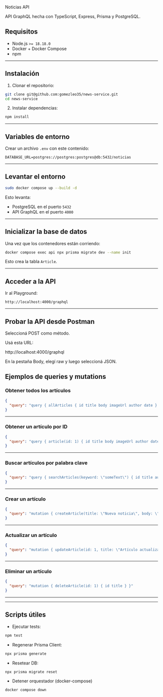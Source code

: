 Noticias API

API GraphQL hecha con TypeScript, Express, Prisma y PostgreSQL.

## Requisitos

- Node.js `>= 18.18.0`
- Docker + Docker Compose
- npm

---

## Instalación

1. Clonar el repositorio:

```bash
git clone git@github.com:gomezleo35/news-service.git
cd news-service
```

2. Instalar dependencias:

```bash
npm install
```

---

## Variables de entorno

Crear un archivo `.env` con este contenido:

```env
DATABASE_URL=postgres://postgres:postgres@db:5432/noticias
```

---

## Levantar el entorno

```bash
sudo docker compose up --build -d
```

Esto levanta:

- PostgreSQL en el puerto `5432`
- API GraphQL en el puerto `4000`

---

## Inicializar la base de datos

Una vez que los contenedores están corriendo:

```bash
docker compose exec api npx prisma migrate dev --name init
```

Esto crea la tabla `Article`.

---

## Acceder a la API

Ir al Playground:

```
http://localhost:4000/graphql
```

---

## Probar la API desde Postman

Seleccioná POST como método.

Usá esta URL:

http://localhost:4000/graphql

En la pestaña Body, elegí raw y luego seleccioná JSON.

## Ejemplos de queries y mutations

### Obtener todos los artículos

```json
{
  "query": "query { allArticles { id title body imageUrl author date } }"
}
```

---

### Obtener un artículo por ID

```json
{
  "query": "query { article(id: 1) { id title body imageUrl author date } }"
}
```

---

### Buscar artículos por palabra clave

```json
{
  "query": "query { searchArticles(keyword: \"someText\") { id title author } }"
}
```

---

### Crear un artículo

```json
{
  "query": "mutation { createArticle(title: \"Nueva noticia\", body: \"Este es el contenido.\", imageUrl: \"https://ejemplo.com/image.jpg\", author: \"Juan\") { id title } }"
}
```

---

### Actualizar un artículo

```json
{
  "query": "mutation { updateArticle(id: 1, title: \"Artículo actualizado\", body: \"Nuevo contenido\") { id title body } }"
}
```

---

### Eliminar un artículo

```json
{
  "query": "mutation { deleteArticle(id: 1) { id title } }"
}
```

---

---

## Scripts útiles

- Ejecutar tests:

```bash
npm test
```

- Regenerar Prisma Client:

```bash
npx prisma generate
```

- Resetear DB:

```bash
npx prisma migrate reset
```
- Detener orquestador (docker-compose)

```bash
docker compose down
```
